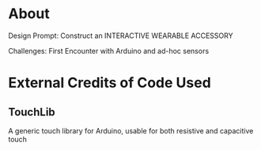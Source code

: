 # About

Design Prompt: Construct an INTERACTIVE WEARABLE ACCESSORY 

Challenges: First Encounter with Arduino and ad-hoc sensors



# External Credits of Code Used
## TouchLib
A generic touch library for Arduino, usable for both resistive and capacitive touch
